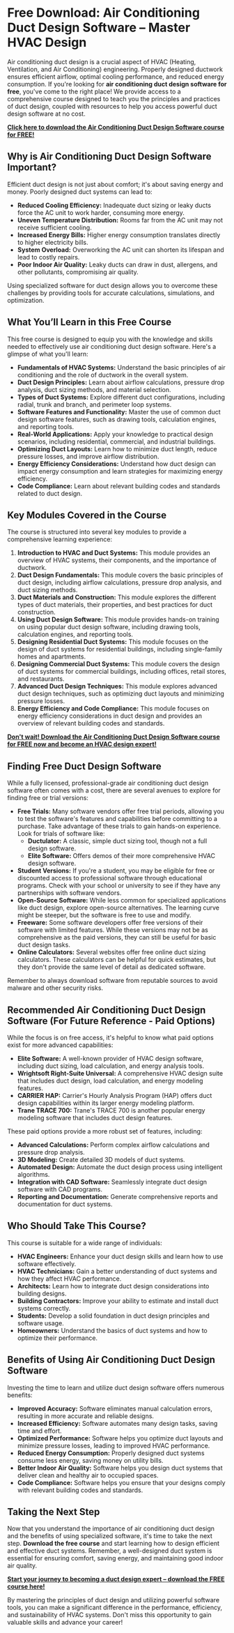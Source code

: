 # Free Download: Air Conditioning Duct Design Software – Master HVAC Design

Air conditioning duct design is a crucial aspect of HVAC (Heating, Ventilation, and Air Conditioning) engineering. Properly designed ductwork ensures efficient airflow, optimal cooling performance, and reduced energy consumption. If you're looking for **air conditioning duct design software for free**, you've come to the right place! We provide access to a comprehensive course designed to teach you the principles and practices of duct design, coupled with resources to help you access powerful duct design software at no cost.

[**Click here to download the Air Conditioning Duct Design Software course for FREE!**](https://udemywork.com/air-conditioning-duct-design-software)

## Why is Air Conditioning Duct Design Software Important?

Efficient duct design is not just about comfort; it's about saving energy and money. Poorly designed duct systems can lead to:

*   **Reduced Cooling Efficiency:** Inadequate duct sizing or leaky ducts force the AC unit to work harder, consuming more energy.
*   **Uneven Temperature Distribution:** Rooms far from the AC unit may not receive sufficient cooling.
*   **Increased Energy Bills:** Higher energy consumption translates directly to higher electricity bills.
*   **System Overload:** Overworking the AC unit can shorten its lifespan and lead to costly repairs.
*   **Poor Indoor Air Quality:** Leaky ducts can draw in dust, allergens, and other pollutants, compromising air quality.

Using specialized software for duct design allows you to overcome these challenges by providing tools for accurate calculations, simulations, and optimization.

## What You’ll Learn in this Free Course

This free course is designed to equip you with the knowledge and skills needed to effectively use air conditioning duct design software. Here's a glimpse of what you'll learn:

*   **Fundamentals of HVAC Systems:** Understand the basic principles of air conditioning and the role of ductwork in the overall system.
*   **Duct Design Principles:** Learn about airflow calculations, pressure drop analysis, duct sizing methods, and material selection.
*   **Types of Duct Systems:** Explore different duct configurations, including radial, trunk and branch, and perimeter loop systems.
*   **Software Features and Functionality:** Master the use of common duct design software features, such as drawing tools, calculation engines, and reporting tools.
*   **Real-World Applications:** Apply your knowledge to practical design scenarios, including residential, commercial, and industrial buildings.
*   **Optimizing Duct Layouts:** Learn how to minimize duct length, reduce pressure losses, and improve airflow distribution.
*   **Energy Efficiency Considerations:** Understand how duct design can impact energy consumption and learn strategies for maximizing energy efficiency.
*   **Code Compliance:** Learn about relevant building codes and standards related to duct design.

## Key Modules Covered in the Course

The course is structured into several key modules to provide a comprehensive learning experience:

1.  **Introduction to HVAC and Duct Systems:** This module provides an overview of HVAC systems, their components, and the importance of ductwork.
2.  **Duct Design Fundamentals:** This module covers the basic principles of duct design, including airflow calculations, pressure drop analysis, and duct sizing methods.
3.  **Duct Materials and Construction:** This module explores the different types of duct materials, their properties, and best practices for duct construction.
4.  **Using Duct Design Software:** This module provides hands-on training on using popular duct design software, including drawing tools, calculation engines, and reporting tools.
5.  **Designing Residential Duct Systems:** This module focuses on the design of duct systems for residential buildings, including single-family homes and apartments.
6.  **Designing Commercial Duct Systems:** This module covers the design of duct systems for commercial buildings, including offices, retail stores, and restaurants.
7.  **Advanced Duct Design Techniques:** This module explores advanced duct design techniques, such as optimizing duct layouts and minimizing pressure losses.
8.  **Energy Efficiency and Code Compliance:** This module focuses on energy efficiency considerations in duct design and provides an overview of relevant building codes and standards.

[**Don't wait! Download the Air Conditioning Duct Design Software course for FREE now and become an HVAC design expert!**](https://udemywork.com/air-conditioning-duct-design-software)

## Finding Free Duct Design Software

While a fully licensed, professional-grade air conditioning duct design software often comes with a cost, there are several avenues to explore for finding free or trial versions:

*   **Free Trials:** Many software vendors offer free trial periods, allowing you to test the software's features and capabilities before committing to a purchase. Take advantage of these trials to gain hands-on experience. Look for trials of software like:
    *   **Ductulator:** A classic, simple duct sizing tool, though not a full design software.
    *   **Elite Software:** Offers demos of their more comprehensive HVAC design software.
*   **Student Versions:** If you're a student, you may be eligible for free or discounted access to professional software through educational programs. Check with your school or university to see if they have any partnerships with software vendors.
*   **Open-Source Software:** While less common for specialized applications like duct design, explore open-source alternatives.  The learning curve might be steeper, but the software is free to use and modify.
*   **Freeware:** Some software developers offer free versions of their software with limited features. While these versions may not be as comprehensive as the paid versions, they can still be useful for basic duct design tasks.
*   **Online Calculators:** Several websites offer free online duct sizing calculators. These calculators can be helpful for quick estimates, but they don't provide the same level of detail as dedicated software.

Remember to always download software from reputable sources to avoid malware and other security risks.

## Recommended Air Conditioning Duct Design Software (For Future Reference - Paid Options)

While the focus is on free access, it's helpful to know what paid options exist for more advanced capabilities:

*   **Elite Software:** A well-known provider of HVAC design software, including duct sizing, load calculation, and energy analysis tools.
*   **Wrightsoft Right-Suite Universal:** A comprehensive HVAC design suite that includes duct design, load calculation, and energy modeling features.
*   **CARRIER HAP:** Carrier's Hourly Analysis Program (HAP) offers duct design capabilities within its larger energy modeling platform.
*   **Trane TRACE 700:** Trane's TRACE 700 is another popular energy modeling software that includes duct design features.

These paid options provide a more robust set of features, including:

*   **Advanced Calculations:** Perform complex airflow calculations and pressure drop analysis.
*   **3D Modeling:** Create detailed 3D models of duct systems.
*   **Automated Design:** Automate the duct design process using intelligent algorithms.
*   **Integration with CAD Software:** Seamlessly integrate duct design software with CAD programs.
*   **Reporting and Documentation:** Generate comprehensive reports and documentation for duct systems.

## Who Should Take This Course?

This course is suitable for a wide range of individuals:

*   **HVAC Engineers:** Enhance your duct design skills and learn how to use software effectively.
*   **HVAC Technicians:** Gain a better understanding of duct systems and how they affect HVAC performance.
*   **Architects:** Learn how to integrate duct design considerations into building designs.
*   **Building Contractors:** Improve your ability to estimate and install duct systems correctly.
*   **Students:** Develop a solid foundation in duct design principles and software usage.
*   **Homeowners:** Understand the basics of duct systems and how to optimize their performance.

## Benefits of Using Air Conditioning Duct Design Software

Investing the time to learn and utilize duct design software offers numerous benefits:

*   **Improved Accuracy:** Software eliminates manual calculation errors, resulting in more accurate and reliable designs.
*   **Increased Efficiency:** Software automates many design tasks, saving time and effort.
*   **Optimized Performance:** Software helps you optimize duct layouts and minimize pressure losses, leading to improved HVAC performance.
*   **Reduced Energy Consumption:** Properly designed duct systems consume less energy, saving money on utility bills.
*   **Better Indoor Air Quality:** Software helps you design duct systems that deliver clean and healthy air to occupied spaces.
*   **Code Compliance:** Software helps you ensure that your designs comply with relevant building codes and standards.

## Taking the Next Step

Now that you understand the importance of air conditioning duct design and the benefits of using specialized software, it's time to take the next step. **Download the free course** and start learning how to design efficient and effective duct systems. Remember, a well-designed duct system is essential for ensuring comfort, saving energy, and maintaining good indoor air quality.

[**Start your journey to becoming a duct design expert – download the FREE course here!**](https://udemywork.com/air-conditioning-duct-design-software)

By mastering the principles of duct design and utilizing powerful software tools, you can make a significant difference in the performance, efficiency, and sustainability of HVAC systems. Don't miss this opportunity to gain valuable skills and advance your career!
